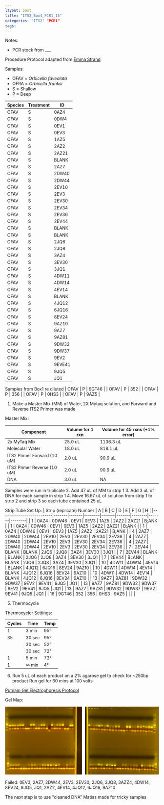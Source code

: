 ```yaml
---
layout: post
title: "ITS2_Box4_PCR1_15"
categories: "ITS2" "PCR1"
tags:
---
```




Notes:
- PCR stock from ___

Procedure
Protocol adapted from [Emma Strand](https://emmastrand.github.io/EmmaStrand_Notebook/ITS2-Sequencing-Protocol/)

Samples:
- OFAV = *Orbicella faveolata*
- OFRA = *Orbicella franksi*
- S = Shallow
- P = Deep

| Species | Treatment | ID    |
|---------|-----------|-------|
| OFAV    | S         | 0AZ4  |
| OFAV    | S         | 0DW4  |
| OFAV    | S         | 0EV1  |
| OFAV    | S         | 0EV3  |
| OFAV    | S         | 1AZ5  |
| OFAV    | S         | 2AZ2  |
| OFAV    | S         | 2AZ21 |
| OFAV    | S         | BLANK |
| OFAV    | S         | 2AZ7  |
| OFAV    | S         | 2DW40 |
| OFAV    | S         | 2DW44 |
| OFAV    | S         | 2EV10 |
| OFAV    | S         | 2EV3  |
| OFAV    | S         | 2EV30 |
| OFAV    | S         | 2EV34 |
| OFAV    | S         | 2EV36 |
| OFAV    | S         | 2EV44 |
| OFAV    | S         | BLANK |
| OFAV    | S         | BLANK |
| OFAV    | S         | 2JQ6  |
| OFAV    | S         | 2JQ8  |
| OFAV    | S         | 3AZ4  |
| OFAV    | S         | 3EV30 |
| OFAV    | S         | 3JQ1  |
| OFAV    | S         | 4DW11 |
| OFAV    | S         | 4DW14 |
| OFAV    | S         | 4EV14 |
| OFAV    | S         | BLANK |
| OFAV    | S         | 4JQ12 |
| OFAV    | S         | 6JQ16 |
| OFAV    | S         | 8EV24 |
| OFAV    | S         | 9AZ10 |
| OFAV    | S         | 9AZ7  |
| OFAV    | S         | 9AZ81 |
| OFAV    | S         | 9DW32 |
| OFAV    | S         | 9DW37 |
| OFAV    | S         | 9EV2  |
| OFAV    | S         | 9EVE41|
| OFAV    | S         | 9JQ5  |
| OFAV    | S         | JQ1   |

Samples from Box1 re diluted
| OFAV    | P         | 9GT46 |
| OFAV    | P         | 352   |
| OFAV    | P         | 356   |
| OFAV    | P         | 0HS3  |
| OFAV    | P         | 9AZ5  |



1. Make a Master Mix (MM) of Water, 2X Mytaq solution, and Forward and Reverse ITS2 Primer was made

Master Mix:

| Component                   | Volume for 1 rxn  |  Volume for 45 rxns (+1% error)  |
|-----------------------------|-------------------|----------------------------------|
| 2x MyTaq Mix                | 25.0 uL           | 1136.3 uL                        |
| Molecular Water             | 18.0 uL           | 818.1 uL                         |
| ITS2 Primer Forward (10 uM) | 2.0  uL           | 90.9 uL                          |
| ITS2 Primer Reverse (10 uM) | 2.0  uL           | 90.9  uL                         |
| DNA                         | 3.0 uL            | NA                               |

Samples were run in triplicate
2. Add 47 uL of MM to strip 1
3. Add 3 uL of DNA for each sample in strip 1
4. Move 16.67 uL of solution from strip 1 to strip 2 and strip 3 so each tube contained 25 uL

Strip Tube Set Up:
| Strip (replicate) Number | A     | B     | C      | D     | E     | F      | G     | H      |
|--------------------------|-------|-------|--------|-------|-------|--------|-------|--------|
| 1                        | 0AZ4  | 0DW46 | 0EV1   | 0EV3  | 1AZ5  | 2AZ2   | 2AZ21 | B;ANK  |
| 1                        | 0AZ4  | 0DW46 | 0EV1   | 0EV3  | 1AZ5  | 2AZ2   | 2AZ21 | B;ANK  |
| 1                        | 0AZ4  | 0DW46 | 0EV1   | 0EV3  | 1AZ5  | 2AZ2   | 2AZ21 | B;ANK  |
| 4                        | 2AZ7  | 2DW40 | 2DW44  | 2EV10 | 2EV3  | 2EV30  | 2EV34 | 2EV36  |
| 4                        | 2AZ7  | 2DW40 | 2DW44  | 2EV10 | 2EV3  | 2EV30  | 2EV34 | 2EV36  |
| 4                        | 2AZ7  | 2DW40 | 2DW44  | 2EV10 | 2EV3  | 2EV30  | 2EV34 | 2EV36  |
| 7                        | 2EV44 | BLANK | BLANK  | 2JQ6  | 2JQ8  | 3AZ4   | 3EV30 | 3JQ1   |
| 7                        | 2EV44 | BLANK | BLANK  | 2JQ6  | 2JQ8  | 3AZ4   | 3EV30 | 3JQ1   |
| 7                        | 2EV44 | BLANK | BLANK  | 2JQ6  | 2JQ8  | 3AZ4   | 3EV30 | 3JQ1   |
| 10                       | 4DW11 | 4DW14 | 4EV14  | BLANK | 4JQ12 | 6JQ16  | 8EV24 | 9AZ10  |
| 10                       | 4DW11 | 4DW14 | 4EV14  | BLANK | 4JQ12 | 6JQ16  | 8EV24 | 9AZ10  |
| 10                       | 4DW11 | 4DW14 | 4EV14  | BLANK | 4JQ12 | 6JQ16  | 8EV24 | 9AZ10  |
| 13                       | 9AZ7  | 9AZ81 | 9DW32  | 9DW37 | 9EV2  | 9EV41  | 9JQ5  | JQ1    |
| 13                       | 9AZ7  | 9AZ81 | 9DW32  | 9DW37 | 9EV2  | 9EV41  | 9JQ5  | JQ1    |
| 13                       | 9AZ7  | 9AZ81 | 9DW32  | 9DW37 | 9EV2  | 9EV41  | 9JQ5  | JQ1    |
| 16                       | 9GT46 | 352   | 356    | 0HS3  | 9AZ5  |        |       |        |


5. Thermocycle

Thermocycler Settings:

| Cycles | Time   | Temp |
|--------|--------|------|
| 1 	   | 3 min  | 95°  |
| 35     | 30 sec | 95°  |
|        | 30 sec | 52°  |
|        | 30 sec | 72°  |
| 1      | 5 min  | 72°  |
| 1      | ∞ min  | 4°   |

6. Run 5 uL of each product on a 2% agarose gel to check for ~250bp product
   Run gel for 60 mins at 100 volts

[Putnam Gel Electrophoresis Protocol](https://emmastrand.github.io/EmmaStrand_Notebook/Gel-Electrophoresis-Protocol/)

Gel Map:

![](https://raw.githubusercontent.com/wdunster/WDPrada_Lab_Notebook/master/images/ITS2_Gel15.png)

Failed:
0EV3, 2AZ7, 2DW44, 2EV3, 2EV30, 2JQ6, 2JQ8, 3AZZ4, 4DW14, 8EV24, 9JQ5, JQ1, 2AZ2, 4EV14, 4JQ12, 6JQ16, 9AZ10

The next step is to use "cleaned DNA" Matias made for tricky samples
